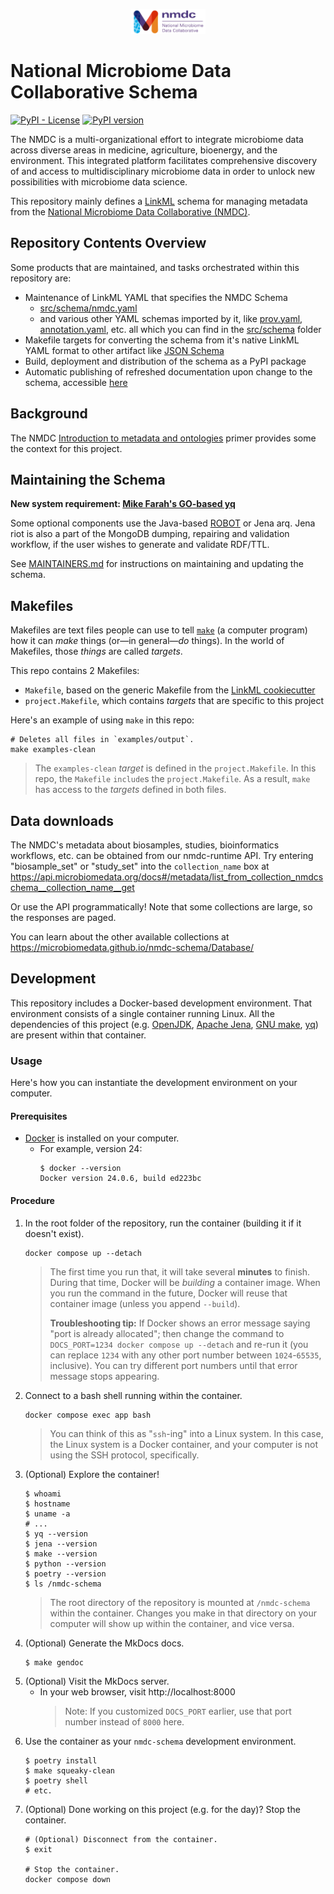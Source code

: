 <p align="center">
    <img src="https://raw.githubusercontent.com/microbiomedata/nmdc-schema/main/images/nmdc_logo_long.jpeg" width="119" height="40"/>
</p>

# National Microbiome Data Collaborative Schema

[![PyPI - License](https://img.shields.io/pypi/l/nmdc-schema)](https://github.com/microbiomedata/nmdc-schema/blob/main/LICENSE)
[![PyPI version](https://badge.fury.io/py/nmdc-schema.svg)](https://badge.fury.io/py/nmdc-schema)

The NMDC is a multi-organizational effort to integrate microbiome data across diverse areas in medicine, agriculture,
bioenergy, and the environment. This integrated platform facilitates comprehensive discovery of and access to
multidisciplinary microbiome data in order to unlock new possibilities with microbiome data science.

This repository mainly defines a [LinkML](https://github.com/linkml/linkml) schema for managing metadata from
the [National Microbiome Data Collaborative (NMDC)](https://microbiomedata.org/).

## Repository Contents Overview

Some products that are maintained, and tasks orchestrated within this repository are:

- Maintenance of LinkML YAML that specifies the NMDC Schema
    - [src/schema/nmdc.yaml](src/schema/nmdc.yaml)
    - and various other YAML schemas imported by it,
      like [prov.yaml](src/schema/prov.yaml), [annotation.yaml](src/schema/annotation.yaml), etc. all which you can find
      in the [src/schema](src/schema/) folder
- Makefile targets for converting the schema from it's native LinkML YAML format to other artifact
  like [JSON Schema](project/jsonschema/nmdc.schema.json)
- Build, deployment and distribution of the schema as a PyPI package
- Automatic publishing of refreshed documentation upon change to the schema,
  accessible [here](https://microbiomedata.github.io/nmdc-schema/)

## Background

The NMDC [Introduction to metadata and ontologies](https://microbiomedata.org/introduction-to-metadata-and-ontologies/)
primer provides some the context for this project.

## Maintaining the Schema

**New system requirement: [Mike Farah's GO-based yq](https://github.com/mikefarah/yq)**

Some optional components use the Java-based [ROBOT](http://robot.obolibrary.org/) or Jena arq.
Jena riot is also a part of the MongoDB dumping, repairing and validation workflow, if the user wishes
to generate and validate RDF/TTL.

See [MAINTAINERS.md](MAINTAINERS.md) for instructions on maintaining and updating the schema.

## Makefiles

Makefiles are text files people can use to tell [`make`](https://www.gnu.org/software/make/manual/make.html#Introduction) (a computer program) how it can _make_ things (or—in general—_do_ things). In the world of Makefiles, those _things_ are called _targets_.

This repo contains 2 Makefiles:
- `Makefile`, based on the generic Makefile from the [LinkML cookiecutter](https://github.com/linkml/linkml-project-cookiecutter)
- `project.Makefile`, which contains _targets_ that are specific to this project

Here's an example of using `make` in this repo:

```shell
# Deletes all files in `examples/output`.
make examples-clean
```
> The `examples-clean` _target_ is defined in the `project.Makefile`. In this repo, the `Makefile` `include`s the `project.Makefile`. As a result, `make` has access to the _targets_ defined in both files.

## Data downloads

The NMDC's metadata about biosamples, studies, bioinformatics workflows, etc. can be obtained from our nmdc-runtime API.
Try entering "biosample_set" or "study_set" into the `collection_name` box
at https://api.microbiomedata.org/docs#/metadata/list_from_collection_nmdcschema__collection_name__get

Or use the API programmatically! Note that some collections are large, so the responses are paged.

You can learn about the other available collections at https://microbiomedata.github.io/nmdc-schema/Database/

## Development

This repository includes a Docker-based development environment. That environment consists of a single container running Linux. All the dependencies of this project (e.g. [OpenJDK](https://openjdk.org/), [Apache Jena](https://jena.apache.org/), [GNU make](https://www.gnu.org/software/make/manual/make.html), [yq](https://mikefarah.gitbook.io/yq/)) are present within that container.

### Usage

Here's how you can instantiate the development environment on your computer.

#### Prerequisites

- [Docker](https://www.docker.com/products/docker-desktop/) is installed on your computer.
  - For example, version 24:
    ```shell
    $ docker --version
    Docker version 24.0.6, build ed223bc
    ```

#### Procedure

1. In the root folder of the repository, run the container (building it if it doesn't exist).
   ```shell
   docker compose up --detach
   ```
   > The first time you run that, it will take several **minutes** to finish. During that time, Docker will be _building_ a container image. When you run the command in the future, Docker will reuse that container image (unless you append `--build`).
   >
   > **Troubleshooting tip:** If Docker shows an error message saying "port is already allocated"; then change the command to `DOCS_PORT=1234 docker compose up --detach` and re-run it (you can replace `1234` with any other port number between `1024`-`65535`, inclusive). You can try different port numbers until that error message stops appearing.
2. Connect to a bash shell running within the container.
   ```shell
   docker compose exec app bash
   ```
   > You can think of this as "`ssh`-ing" into a Linux system. In this case, the Linux system is a Docker container, and your computer is not using the SSH protocol, specifically.
3. (Optional) Explore the container!
   ```shell
   $ whoami
   $ hostname
   $ uname -a
   # ...
   $ yq --version
   $ jena --version
   $ make --version
   $ python --version
   $ poetry --version
   $ ls /nmdc-schema
   ```
   > The root directory of the repository is mounted at `/nmdc-schema` within the container. Changes you make in that directory on your computer will show up within the container, and vice versa. 
4. (Optional) Generate the MkDocs docs.
   ```shell
   $ make gendoc
   ```
5. (Optional) Visit the MkDocs server.
   - In your web browser, visit http://localhost:8000
     > Note: If you customized `DOCS_PORT` earlier, use that port number instead of `8000` here.
6. Use the container as your `nmdc-schema` development environment.
   ```shell
   $ poetry install
   $ make squeaky-clean
   $ poetry shell
   # etc.
   ```
7. (Optional) Done working on this project (e.g. for the day)? Stop the container.
   ```shell
   # (Optional) Disconnect from the container.
   $ exit
   
   # Stop the container.
   docker compose down
   ```
